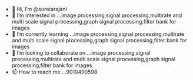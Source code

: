 - 👋 Hi, I’m @suratarajani
- 👀 I’m interested in ...image processing,signal processing,multirate and multi scale signal processing,graph signal processing,filter bank for images 
- 🌱 I’m currently learning ...image processing,signal processing,multirate and multi scale signal processing,graph signal processing,filter bank for images 
- 💞️ I’m looking to collaborate on ...image processing,signal processing,multirate and multi scale signal processing,graph signal processing,filter bank for images 
- 📫 How to reach me ...9010490598

<!---
suratarajani/suratarajani is a ✨ special ✨ repository because its `README.md` (this file) appears on your GitHub profile.
You can click the Preview link to take a look at your changes.
--->

